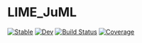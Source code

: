 # LIME_JuML

[![Stable](https://img.shields.io/badge/docs-stable-blue.svg)](https://PeilinChen01.github.io/LIME_JuML.jl/stable/)
[![Dev](https://img.shields.io/badge/docs-dev-blue.svg)](https://PeilinChen01.github.io/LIME_JuML.jl/dev/)
[![Build Status](https://github.com/PeilinChen01/LIME_JuML.jl/actions/workflows/CI.yml/badge.svg?branch=main)](https://github.com/PeilinChen01/LIME_JuML.jl/actions/workflows/CI.yml?query=branch%3Amain)
[![Coverage](https://codecov.io/gh/PeilinChen01/LIME_JuML.jl/branch/main/graph/badge.svg)](https://codecov.io/gh/PeilinChen01/LIME_JuML.jl)
